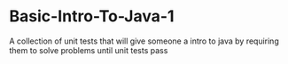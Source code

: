 # Basic-Intro-To-Java-1
A collection of unit tests that will give someone a intro to java by requiring them to solve problems until unit tests pass
